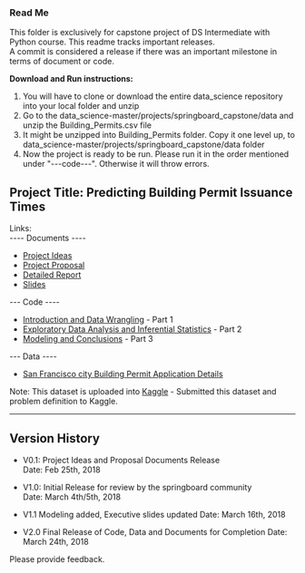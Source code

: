 ### Read Me

This folder is exclusively for capstone project of DS Intermediate with Python course.
This readme tracks important releases.    
A commit is considered a release if there was an important milestone in terms of document or code.

**Download and Run instructions:**
1. You will have to clone or download the entire data_science repository into your local folder and unzip    
2. Go to the  data_science-master/projects/springboard_capstone/data and unzip the Building_Permits.csv file     
3. It might be unzipped into Building_Permits folder. Copy it one level up, to data_science-master/projects/springboard_capstone/data folder      
4. Now the project is ready to be run. Please run it in the order mentioned under "---code---". Otherwise it will throw errors. 


## Project Title: Predicting Building Permit Issuance Times

Links:     
---- Documents ----
+ [Project Ideas](https://github.com/aparnack/data_science/blob/master/projects/springboard_capstone/documents/Project_Ideas.pdf)
+ [Project Proposal](https://github.com/aparnack/data_science/blob/master/projects/springboard_capstone/documents/ProjectProposal_BuildingPermit.pdf)
+ [Detailed Report](https://github.com/aparnack/data_science/blob/master/projects/springboard_capstone/documents/ProjectReport_BuildingPermit.pdf)
+ [Slides](https://github.com/aparnack/data_science/blob/master/projects/springboard_capstone/documents/BuildingPermitIssueTime_ExecutiveSlides.pdf)

--- Code ----
+ [Introduction and Data Wrangling](https://github.com/aparnack/data_science/blob/master/projects/springboard_capstone/code/BuildingPermitDataWrangling.ipynb) - Part 1 
+ [Exploratory Data Analysis and Inferential Statistics](https://github.com/aparnack/data_science/blob/master/projects/springboard_capstone/code/BuildingPermit-EDA.ipynb) - Part 2
+ [Modeling and Conclusions](https://github.com/aparnack/data_science/blob/master/projects/springboard_capstone/code/BuildingPermitSFOModeling.ipynb) - Part 3
   
--- Data ----
+ [San Francisco city Building Permit Application Details](https://github.com/aparnack/data_science/blob/master/projects/springboard_capstone/data/Building_Permits.zip)

Note: This dataset is uploaded into [Kaggle](https://www.kaggle.com/aparnashastry/building-permit-applications-data) - Submitted this dataset and problem definition to Kaggle.

------------------------------
Version History
-------------------------------

+ V0.1: Project Ideas and Proposal Documents Release        
Date: Feb 25th, 2018

+ V1.0: Initial Release for review by the springboard community        
Date: March 4th/5th, 2018

+ V1.1  Modeling added, Executive slides updated
Date: March 16th, 2018

+ V2.0 Final Release of Code, Data and Documents for Completion
Date: March 24th, 2018

Please provide feedback.
